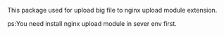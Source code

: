 This package used for upload big file to nginx upload module extension.

ps:You need install nginx upload module in sever env first.